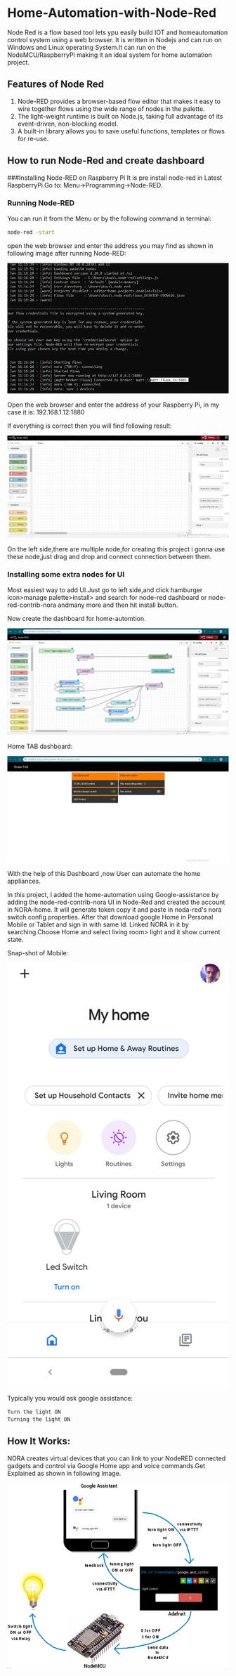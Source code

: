 # Home-Automation-with-Node-Red
Node Red is a flow based tool lets ypu easily build IOT and homeautomation control system using a web browser.
It is written in Nodejs and can run on Windows and Linux operating System.It can run on the NodeMCU/RaspberryPi making it an ideal system for home automation project.

## Features of Node Red
1. Node-RED provides a browser-based flow editor that makes it easy to wire together flows using the wide range of nodes in the palette.
2. The light-weight runtime is built on Node.js, taking full advantage of its event-driven, non-blocking model.
3. A built-in library allows you to save useful functions, templates or flows for re-use.

## How to run Node-Red and create dashboard
###Installing Node-RED on Raspberry Pi
It is pre install node-red in Latest RaspberryPi.Go to: Menu->Programming->Node-RED.
### Running Node-RED
 You can run it from the Menu or by the following command in terminal:
 ```bash
node-red -start
``` 


open the web browser and enter the address you may find as shown in following image after running Node-RED:


![alt text](https://github.com/Anmol17Agarwal/Home-Automation-with-Node-Red/blob/main/terminalScreen.png)


Open the web browser and enter the address of your Raspberry Pi, in my case it is: 192.168.1.12:1880

If everything is correct then you will find following result:

![alt text](https://github.com/Anmol17Agarwal/Home-Automation-with-Node-Red/blob/main/Node-red.png)

On the left side,there are multiple node,for creating this project i gonna use these node,just drag and drop and connect connection between them.

### Installing some extra nodes for UI
Most easiest way to add UI.Just go to left side,and click hamburger icon>manage palette>install> and search for node-red dashboard or node-red-contrib-nora andmany more and then hit install button.

Now create the dashboard for home-automtion.

![alt text](https://github.com/Anmol17Agarwal/Home-Automation-with-Node-Red/blob/main/node-red%20connection%20snap.png)

Home TAB dashboard:

![alt text](https://github.com/Anmol17Agarwal/Home-Automation-with-Node-Red/blob/main/node-red%20dashboard.png)
 
 With the help of this Dashboard ,now User can automate the home appliances.
 
 In this project, I added the home-automation using Google-assistance by adding the node-red-contrib-nora UI in Node-Red and created the account in NORA-home. It will generate token copy it and paste in noda-red's nora switch config properties. After that download google Home in Personal Mobile or Tablet and sign in with same Id. Linked NORA in it by searching.Choose Home and select living  room> light and it show current state.
 
 Snap-shot of Mobile:
 
 ![alt text](https://github.com/Anmol17Agarwal/Home-Automation-with-Node-Red/blob/main/snap-shot%20of%20mobile.png)
 
 Typically you would ask google assistance:
 
 ```bash
 Turn the light ON
 Turning the light ON
 ```
 
 ## How It Works:
 NORA creates virtual devices that you can link to your NodeRED connected gadgets and control via Google Home app and voice commands.Get Explained as shown in following Image.
 
 ![alt text](https://github.com/Anmol17Agarwal/Home-Automation-with-Node-Red/blob/main/google%20assistant_nodemcu_cycle.png)


